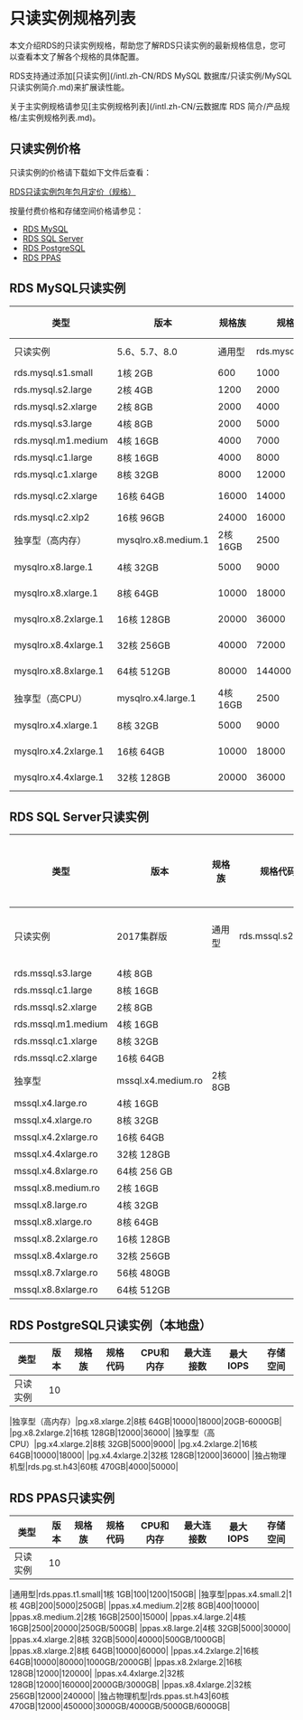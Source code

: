 # 只读实例规格列表

本文介绍RDS的只读实例规格，帮助您了解RDS只读实例的最新规格信息，您可以查看本文了解各个规格的具体配置。

RDS支持通过添加[只读实例](/intl.zh-CN/RDS MySQL 数据库/只读实例/MySQL只读实例简介.md)来扩展读性能。

关于主实例规格请参见[主实例规格列表](/intl.zh-CN/云数据库 RDS 简介/产品规格/主实例规格列表.md)。

## 只读实例价格

只读实例的价格请下载如下文件后查看：

[RDS只读实例包年包月定价（规格）](http://docs-aliyun.cn-hangzhou.oss.aliyun-inc.com/assets/attach/141303/cn_zh/1595212336565/%E5%9B%BD%E9%99%85%E7%AB%99RDS%E5%8F%AA%E8%AF%BB%E5%AE%9E%E4%BE%8B%E5%8C%85%E5%B9%B4%E5%8C%85%E6%9C%88%E5%AE%9A%E4%BB%B7%EF%BC%88%E8%A7%84%E6%A0%BC%EF%BC%89.xlsx)

按量付费价格和存储空间价格请参见：

-   [RDS MySQL](https://www.alibabacloud.com/zh/product/apsaradb-for-rds-mysql/pricing)
-   [RDS SQL Server](https://www.alibabacloud.com/zh/product/apsaradb-for-rds-sql-server/pricing)
-   [RDS PostgreSQL](https://www.alibabacloud.com/zh/product/apsaradb-for-rds-postgresql/pricing)
-   [RDS PPAS](https://www.alibabacloud.com/zh/product/apsaradb-for-rds-ppas/pricing)

## RDS MySQL只读实例

|类型|版本|规格族|规格代码|CPU和内存|最大连接数|最大IOPS|存储空间|
|--|--|---|----|------|-----|------|----|
|只读实例|5.6、5.7、8.0|通用型|rds.mysql.t1.small|1核 1GB|300|600|5GB-2000GB|
|rds.mysql.s1.small|1核 2GB|600|1000|
|rds.mysql.s2.large|2核 4GB|1200|2000|
|rds.mysql.s2.xlarge|2核 8GB|2000|4000|
|rds.mysql.s3.large|4核 8GB|2000|5000|
|rds.mysql.m1.medium|4核 16GB|4000|7000|
|rds.mysql.c1.large|8核 16GB|4000|8000|
|rds.mysql.c1.xlarge|8核 32GB|8000|12000|
|rds.mysql.c2.xlarge|16核 64GB|16000|14000|5GB-3000GB|
|rds.mysql.c2.xlp2|16核 96GB|24000|16000|
|独享型（高内存）|mysqlro.x8.medium.1|2核 16GB|2500|4500|50GB-2000GB|
|mysqlro.x8.large.1|4核 32GB|5000|9000|50GB-2000GB|
|mysqlro.x8.xlarge.1|8核 64GB|10000|18000|500GB-3000GB|
|mysqlro.x8.2xlarge.1|16核 128GB|20000|36000|500GB-3000GB|
|mysqlro.x8.4xlarge.1|32核 256GB|40000|72000|1000GB-6000GB|
|mysqlro.x8.8xlarge.1|64核 512GB|80000|144000|1000GB-6000GB|
|独享型（高CPU）|mysqlro.x4.large.1|4核 16GB|2500|4500|50GB-2000GB|
|mysqlro.x4.xlarge.1|8核 32GB|5000|9000|500GB-3000GB|
|mysqlro.x4.2xlarge.1|16核 64GB|10000|18000|500GB-3000GB|
|mysqlro.x4.4xlarge.1|32核 128GB|20000|36000|1000GB-6000GB|

## RDS SQL Server只读实例

|类型|版本|规格族|规格代码|CPU和内存|最大连接数|最大IOPS|存储空间|
|--|--|---|----|------|-----|------|----|
|只读实例|2017集群版|通用型|rds.mssql.s2.large|2核 4GB|无限制|见[关于云盘IOPS](/intl.zh-CN/云数据库 RDS 简介/产品规格/主实例规格列表.mdsection_ire_dbl_kzm)|20GB-4000GB|
|rds.mssql.s3.large|4核 8GB|
|rds.mssql.c1.large|8核 16GB|
|rds.mssql.s2.xlarge|2核 8GB|
|rds.mssql.m1.medium|4核 16GB|
|rds.mssql.c1.xlarge|8核 32GB|
|rds.mssql.c2.xlarge|16核 64GB|
|独享型|mssql.x4.medium.ro|2核 8GB|
|mssql.x4.large.ro|4核 16GB|
|mssql.x4.xlarge.ro|8核 32GB|
|mssql.x4.2xlarge.ro|16核 64GB|
|mssql.x4.4xlarge.ro|32核 128GB|
|mssql.x4.8xlarge.ro|64核 256 GB|
|mssql.x8.medium.ro|2核 16GB|
|mssql.x8.large.ro|4核 32GB|
|mssql.x8.xlarge.ro|8核 64GB|
|mssql.x8.2xlarge.ro|16核 128GB|
|mssql.x8.4xlarge.ro|32核 256GB|
|mssql.x8.7xlarge.ro|56核 480GB|
|mssql.x8.8xlarge.ro|64核 512GB|

## RDS PostgreSQL只读实例（本地盘）

|类型|版本|规格族|规格代码|CPU和内存|最大连接数|最大IOPS|存储空间|
|--|--|---|----|------|-----|------|----|
|只读实例|10

|独享型（高内存）|pg.x8.xlarge.2|8核 64GB|10000|18000|20GB-6000GB|
|pg.x8.2xlarge.2|16核 128GB|12000|36000|
|独享型（高CPU）|pg.x4.xlarge.2|8核 32GB|5000|9000|
|pg.x4.2xlarge.2|16核 64GB|10000|18000|
|pg.x4.4xlarge.2|32核 128GB|12000|36000|
|独占物理机型|rds.pg.st.h43|60核 470GB|4000|50000|

## RDS PPAS只读实例

|类型|版本|规格族|规格代码|CPU和内存|最大连接数|最大IOPS|存储空间|
|--|--|---|----|------|-----|------|----|
|只读实例|10

|通用型|rds.ppas.t1.small|1核 1GB|100|1200|150GB|
|独享型|ppas.x4.small.2|1核 4GB|200|5000|250GB|
|ppas.x4.medium.2|2核 8GB|400|10000|
|ppas.x8.medium.2|2核 16GB|2500|15000|
|ppas.x4.large.2|4核 16GB|2500|20000|250GB/500GB|
|ppas.x8.large.2|4核 32GB|5000|30000|
|ppas.x4.xlarge.2|8核 32GB|5000|40000|500GB/1000GB|
|ppas.x8.xlarge.2|8核 64GB|10000|60000|
|ppas.x4.2xlarge.2|16核 64GB|10000|80000|1000GB/2000GB|
|ppas.x8.2xlarge.2|16核 128GB|12000|120000|
|ppas.x4.4xlarge.2|32核 128GB|12000|160000|2000GB/3000GB|
|ppas.x8.4xlarge.2|32核 256GB|12000|240000|
|独占物理机型|rds.ppas.st.h43|60核 470GB|12000|450000|3000GB/4000GB/5000GB/6000GB|

